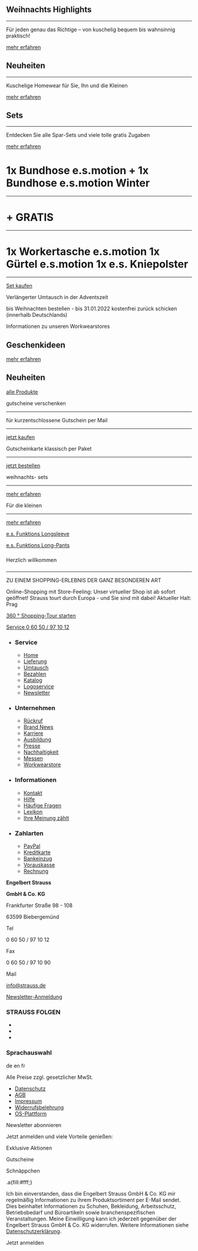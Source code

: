 Weihnachts
Highlights
----------

---

Für jeden genau das Richtige –
von kuschelig bequem bis wahnsinnig praktisch!

[mehr erfahren](https://www.engelbert-strauss.de/weihnachten/)

 Neuheiten
----------

---

Kuschelige Homewear für Sie, Ihn und die Kleinen

[mehr erfahren](https://www.engelbert-strauss.de/geschenkideen-neuheiten/)

 Sets
----------

---

Entdecken Sie alle Spar-Sets und viele tolle gratis Zugaben

[mehr erfahren](https://www.engelbert-strauss.de/weihnachts-aktions-sets/)

 1x Bundhose
e.s.motion
**\+**
1x Bundhose
e.s.motion Winter
==========

---

**\+ GRATIS**
==========

---

 1x Workertasche
 e.s.motion
1x Gürtel e.s.motion
1x e.s. Kniepolster
==========

---

[Set kaufen](https://www.engelbert-strauss.de/weihnachts-aktions-sets/set-bundhose-winter-bundhose-e-s-motion-3310060-14072-1.html?itemorigin=startseite_weihnachten_21)

Verlängerter Umtausch in der Adventszeit

bis Weihnachten bestellen - bis 31.01.2022 kostenfrei zurück schicken (innerhalb Deutschlands)

Informationen zu unseren Workwearstores

 Geschenkideen
---

[mehr erfahren](https://www.engelbert-strauss.de/geschenkideen/)

 Neuheiten
---

[alle Produkte](https://www.engelbert-strauss.de/geschenkideen-neuheiten/)

gutscheine
verschenken

---

für kurzentschlossene
Gutschein per Mail

---

[jetzt kaufen](https://gutschein.strauss.de/)

Gutscheinkarte
klassisch per Paket

---

[jetzt bestellen](https://www.engelbert-strauss.de/arbeitsschuhe/warengutschein-111110-1499911-0.html?itemorigin=startseite_weihnachten_21)

weihnachts-
sets

---

[mehr erfahren](https://www.engelbert-strauss.de/weihnachts-aktions-sets/)

Für die kleinen

---

[mehr erfahren](https://www.engelbert-strauss.de/geschenkideen-fuer-die-kleinen/)

[e.s. Funktions Longsleeve](https://www.engelbert-strauss.de/kinder-funktionsunterwaesche/e-s-funktions-longsleeve-seamless-warm-kinder-3411440-87802-641.html?itemorigin=startseite_weihnachten_21)

[e.s. Funktions Long-Pants](https://www.engelbert-strauss.de/kinder-funktionsunterwaesche/e-s-funktions-long-pants-seamless-warm-kinder-3411430-87812-641.html?itemorigin=startseite_hw21)

###

Herzlich
willkommen

 ###

---

ZU EINEM SHOPPING-ERLEBNIS DER GANZ BESONDEREN ART

Online-Shopping mit Store-Feeling: Unser virtueller Shop ist ab sofort geöffnet!
Strauss tourt durch Europa - und Sie sind mit dabei! Aktueller Halt: Prag

[360 ° Shopping-Tour starten](https://www.engelbert-strauss.de/popupstore/popupstore_praha/virtualstore_praha)

[]()

[Service 0 60 50 / 97 10 12](tel:+496050971012)

* ### Service ###

  * [Home](https://www.engelbert-strauss.de/)
  * [Lieferung](https://www.engelbert-strauss.de/Service/Lieferung)
  * [Umtausch](https://www.engelbert-strauss.de/Service/Umtausch)
  * [Bezahlen](https://www.engelbert-strauss.de/Service/Bezahlen)
  * [Katalog](https://www.engelbert-strauss.de/Service/Katalog)
  * [Logoservice](https://www.engelbert-strauss.de/Service/Logoservice)
  * [Newsletter](https://www.engelbert-strauss.de/Service/Newsletter)

* ### Unternehmen ###

  * [Rückruf](https://www.engelbert-strauss.de/Informationen/Rueckruf)
  * [Brand News](https://www.engelbert-strauss.de/brand-news)
  * [Karriere](https://www.engelbert-strauss.de/Unternehmen/Karriere)
  * [Ausbildung](https://www.engelbert-strauss.de/Unternehmen/Karriere/Ausbildung)
  * [Presse](https://www.engelbert-strauss.de/Unternehmen/Presse/Presseberichte)
  * [Nachhaltigkeit](https://www.engelbert-strauss.de/Nachhaltigkeit)
  * [Messen](https://www.engelbert-strauss.de/Unternehmen/Messen)
  * [Workwearstore](https://www.engelbert-strauss.de/Unternehmen/workwearstore)

* ### Informationen ###

  * [Kontakt](https://www.engelbert-strauss.de/Informationen/Kontakt)
  * [Hilfe](https://www.engelbert-strauss.de/Informationen/Hilfe)
  * [Häufige Fragen](https://www.engelbert-strauss.de/haeufige-fragen)
  * [Lexikon](https://www.engelbert-strauss.de/Informationen/Lexikon/A)
  * [Ihre Meinung zählt](https://www.engelbert-strauss.de/Survey-Redirect)

* ### Zahlarten ###

  * [PayPal](https://www.engelbert-strauss.de/Service/Bezahlen)
  * [Kreditkarte](https://www.engelbert-strauss.de/Service/Bezahlen)
  * [Bankeinzug](https://www.engelbert-strauss.de/Service/Bezahlen)
  * [Vorauskasse](https://www.engelbert-strauss.de/Service/Bezahlen)
  * [Rechnung](https://www.engelbert-strauss.de/Service/Bezahlen)

**Engelbert Strauss**

**GmbH & Co. KG**

Frankfurter Straße 98 - 108

63599 Biebergemünd

Tel

0 60 50 / 97 10 12

Fax

0 60 50 / 97 10 90

Mail

[info@strauss.de](mailto:info@strauss.de)

[ Newsletter-Anmeldung ]() [](https://www.engelbert-strauss.de/Service/Newsletter)

###  STRAUSS FOLGEN  ###

* [](https://www.facebook.com/EngelbertStraussDE)
* [](https://www.youtube.com/user/engelbertstraussTV)
* [](https://www.instagram.com/engelbert_strauss)

### Sprachauswahl ###

de en fr

 Alle Preise zzgl. gesetzlicher MwSt.

* [Datenschutz](https://www.engelbert-strauss.de/Rechtliches/Datenschutz)
* [AGB](https://www.engelbert-strauss.de/Rechtliches/AGB)
* [Impressum](https://www.engelbert-strauss.de/Rechtliches/Impressum)
* [Widerrufsbelehrung](https://www.engelbert-strauss.de/Rechtliches/Widerrufsbelehrung)
* [OS-Plattform](https://www.engelbert-strauss.de/Rechtliches/OS)

 Newsletter abonnieren

 Jetzt anmelden und viele Vorteile genießen:

 Exklusive Aktionen

 Gutscheine

 Schnäppchen

.a{fill:#fff;}

Ich bin einverstanden, dass die Engelbert Strauss GmbH & Co. KG mir regelmäßig Informationen zu ihrem Produktsortiment per E-Mail sendet. Dies beinhaltet Informationen zu Schuhen, Bekleidung, Arbeitsschutz, Betriebsbedarf und Büroartikeln sowie branchenspezifischen Veranstaltungen. Meine Einwilligung kann ich jederzeit gegenüber der Engelbert Strauss GmbH & Co. KG widerrufen. Weitere Informationen siehe [Datenschutzerklärung](https://www.engelbert-strauss.de/Rechtliches/Datenschutz).

Jetzt anmelden
